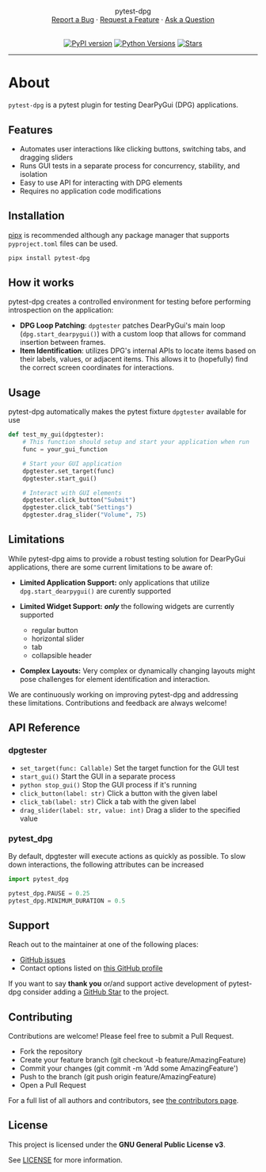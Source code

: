 <h1 align="center">
    <!-- Please provide path to your logo here -->
    <!-- <img src="" alt="Logo" width="200" height="200"> -->
  </a>
</h1>

<div align="center">
  pytest-dpg
  <br />
  <a href="https://github.com/tbruno25/pytest-dpg/issues/new?assignees=&labels=bug&template=01_BUG_REPORT.md&title=bug%3A+">Report a Bug</a>
  ·
  <a href="https://github.com/tbruno25/pytest-dpg/issues/new?assignees=&labels=enhancement&template=02_FEATURE_REQUEST.md&title=feature%3A+">Request a Feature</a>
  ·
  <a href="https://github.com/tbruno25/pytest-dpg/issues/new?assignees=&labels=question&template=04_SUPPORT_QUESTION.md&title=support%3A+">Ask a Question</a>
</div>

<div align="center">
<br/>


[![PyPI version](https://img.shields.io/pypi/v/pytest-dpg?color=mediumseagreen)](https://pypi.org/project/pytest-dpg/)
[![Python Versions](https://img.shields.io/pypi/pyversions/pytest-dpg?color=mediumseagreen)](https://pypi.org/project/pytest-dpg/)
[![Stars](https://img.shields.io/github/stars/tbruno25/pytest-dpg?color=mediumseagreen)](https://github.com/Tbruno25/pytest-dpg/stargazers)
</div>

---


# About

`pytest-dpg` is a pytest plugin for testing DearPyGui (DPG) applications. 

## Features

- Automates user interactions like clicking buttons, switching tabs, and dragging sliders
- Runs GUI tests in a separate process for concurrency, stability, and isolation
- Easy to use API for interacting with DPG elements
- Requires no application code modifications

## Installation


[pipx](https://pypa.github.io/pipx/) is recommended although any package manager that supports `pyproject.toml` files can be used.

```bash
pipx install pytest-dpg
``` 

## How it works

pytest-dpg creates a controlled environment for testing before performing introspection on the application:

- **DPG Loop Patching**: `dpgtester` patches DearPyGui's main loop (`dpg.start_dearpygui()`) with a custom loop that allows for command insertion between frames.
- **Item Identification**: utilizes DPG's internal APIs to locate items based on their labels, values, or adjacent items. This allows it to (hopefully) find the correct screen coordinates for interactions.

## Usage
pytest-dpg automatically makes the pytest fixture `dpgtester` available for use

```python
def test_my_gui(dpgtester):
    # This function should setup and start your application when run
    func = your_gui_function

    # Start your GUI application
    dpgtester.set_target(func)
    dpgtester.start_gui()

    # Interact with GUI elements
    dpgtester.click_button("Submit")
    dpgtester.click_tab("Settings")
    dpgtester.drag_slider("Volume", 75)

```

## Limitations
While pytest-dpg aims to provide a robust testing solution for DearPyGui applications, there are some current limitations to be aware of:

- **Limited Application Support:**
only applications that utilize `dpg.start_dearpygui()` are curently supported
- **Limited Widget Support:** ***only*** the following widgets are currently supported
    - regular button
    - horizontal slider
    - tab
    - collapsible header

- **Complex Layouts:** Very complex or dynamically changing layouts might pose challenges for element identification and interaction.

We are continuously working on improving pytest-dpg and addressing these limitations. Contributions and feedback are always welcome!

## API Reference

### dpgtester

- `set_target(func: Callable)` Set the target function for the GUI test
- `start_gui()` Start the GUI in a separate process
- `python stop_gui()` Stop the GUI process if it's running
- `click_button(label: str)` Click a button with the given label
- `click_tab(label: str)` Click a tab with the given label
- `drag_slider(label: str, value: int)` Drag a slider to the specified value

### pytest_dpg
By default, dpgtester will execute actions as quickly as possible.
To slow down interactions, the following attributes can be increased
```python
import pytest_dpg

pytest_dpg.PAUSE = 0.25
pytest_dpg.MINIMUM_DURATION = 0.5
```

## Support

Reach out to the maintainer at one of the following places:
- [GitHub issues](https://github.com/tbruno25/pytest-dpg/issues/new?assignees=&labels=question&template=04_SUPPORT_QUESTION.md&title=support%3A+)
- Contact options listed on [this GitHub profile](https://github.com/tbruno25)

If you want to say **thank you** or/and support active development of pytest-dpg consider adding a [GitHub Star](https://github.com/tbruno25/pytest-dpg) to the project.


## Contributing

Contributions are welcome! Please feel free to submit a Pull Request.

- Fork the repository
- Create your feature branch (git checkout -b feature/AmazingFeature)
- Commit your changes (git commit -m 'Add some AmazingFeature')
- Push to the branch (git push origin feature/AmazingFeature)
- Open a Pull Request

For a full list of all authors and contributors, see [the contributors page](https://github.com/tbruno25/pytest-dpg/contributors).

## License

This project is licensed under the **GNU General Public License v3**.

See [LICENSE](LICENSE) for more information.